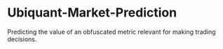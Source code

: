 # Ubiquant-Market-Prediction
Predicting the value of an obfuscated metric relevant for making trading decisions.
